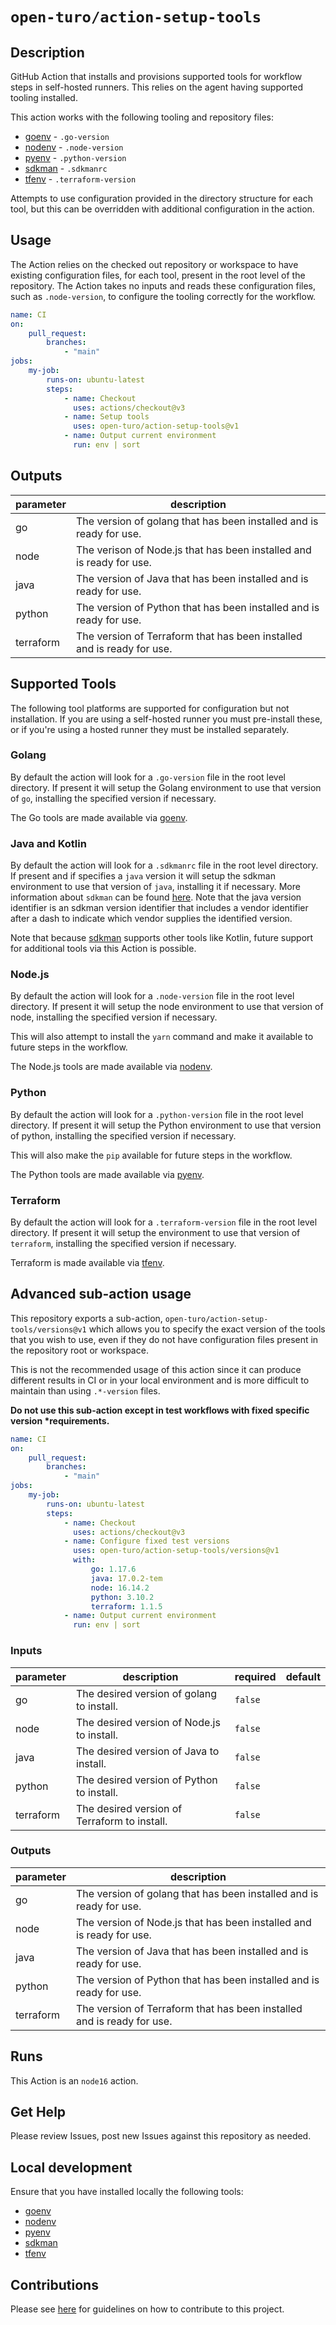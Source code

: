 # `open-turo/action-setup-tools`

## Description

GitHub Action that installs and provisions supported tools for workflow steps in
self-hosted runners. This relies on the agent having supported tooling
installed.

<!-- TODO: Add back badges here when they're not all broken -->

This action works with the following tooling and repository files:

-   [goenv](https://github.com/syndbg/goenv) - `.go-version`
-   [nodenv](https://github.com/nodenv/nodenv) - `.node-version`
-   [pyenv](https://github.com/pyenv/pyenv) - `.python-version`
-   [sdkman](https://sdkman.io/) - `.sdkmanrc`
-   [tfenv](https://github.com/tfutils/tfenv) - `.terraform-version`

Attempts to use configuration provided in the directory structure for each tool,
but this can be overridden with additional configuration in the action.

## Usage

The Action relies on the checked out repository or workspace to have existing
configuration files, for each tool, present in the root level of the repository.
The Action takes no inputs and reads these configuration files, such as
`.node-version`, to configure the tooling correctly for the workflow.

```yaml
name: CI
on:
    pull_request:
        branches:
            - "main"
jobs:
    my-job:
        runs-on: ubuntu-latest
        steps:
            - name: Checkout
              uses: actions/checkout@v3
            - name: Setup tools
              uses: open-turo/action-setup-tools@v1
            - name: Output current environment
              run: env | sort
```

## Outputs

| parameter | description                                                            |
| --------- | ---------------------------------------------------------------------- |
| go        | The version of golang that has been installed and is ready for use.    |
| node      | The verison of Node.js that has been installed and is ready for use.   |
| java      | The version of Java that has been installed and is ready for use.      |
| python    | The version of Python that has been installed and is ready for use.    |
| terraform | The version of Terraform that has been installed and is ready for use. |

## Supported Tools

The following tool platforms are supported for configuration but not
installation. If you are using a self-hosted runner you must pre-install these,
or if you're using a hosted runner they must be installed separately.

### Golang

By default the action will look for a `.go-version` file in the root level
directory. If present it will setup the Golang environment to use that version
of `go`, installing the specified version if necessary.

The Go tools are made available via [goenv](https://github.com/syndbg/goenv).

### Java and Kotlin

By default the action will look for a `.sdkmanrc` file in the root level
directory. If present and if specifies a `java` version it will setup the sdkman
environment to use that version of `java`, installing it if necessary. More
information about `sdkman` can be found [here](https://sdkman.io/). Note that
the java version identifier is an sdkman version identifier that includes a
vendor identifier after a dash to indicate which vendor supplies the identified
version.

Note that because [sdkman](https://sdkman.io/) supports other tools like Kotlin,
future support for additional tools via this Action is possible.

### Node.js

By default the action will look for a `.node-version` file in the root level
directory. If present it will setup the node environment to use that version of
node, installing the specified version if necessary.

This will also attempt to install the `yarn` command and make it available to
future steps in the workflow.

The Node.js tools are made available via
[nodenv](https://github.com/nodenv/nodenv).

### Python

By default the action will look for a `.python-version` file in the root level
directory. If present it will setup the Python environment to use that version
of python, installing the specified version if necessary.

This will also make the `pip` available for future steps in the workflow.

The Python tools are made available via [pyenv](https://github.com/pyenv/pyenv).

### Terraform

By default the action will look for a `.terraform-version` file in the root
level directory. If present it will setup the environment to use that version of
`terraform`, installing the specified version if necessary.

Terraform is made available via [tfenv](https://github.com/tfutils/tfenv).

## Advanced sub-action usage

This repository exports a sub-action, `open-turo/action-setup-tools/versions@v1`
which allows you to specify the exact version of the tools that you wish to use,
even if they do not have configuration files present in the repository root or
workspace.

This is not the recommended usage of this action since it can produce different
results in CI or in your local environment and is more difficult to maintain
than using `.*-version` files.

**Do not use this sub-action except in test workflows with fixed specific
version \*requirements.**

```yaml
name: CI
on:
    pull_request:
        branches:
            - "main"
jobs:
    my-job:
        runs-on: ubuntu-latest
        steps:
            - name: Checkout
              uses: actions/checkout@v3
            - name: Configure fixed test versions
              uses: open-turo/action-setup-tools/versions@v1
              with:
                  go: 1.17.6
                  java: 17.0.2-tem
                  node: 16.14.2
                  python: 3.10.2
                  terraform: 1.1.5
            - name: Output current environment
              run: env | sort
```

### Inputs

| parameter | description                                  | required | default |
| --------- | -------------------------------------------- | -------- | ------- |
| go        | The desired version of golang to install.    | `false`  |         |
| node      | The desired version of Node.js to install.   | `false`  |         |
| java      | The desired version of Java to install.      | `false`  |         |
| python    | The desired version of Python to install.    | `false`  |         |
| terraform | The desired version of Terraform to install. | `false`  |         |

### Outputs

| parameter | description                                                            |
| --------- | ---------------------------------------------------------------------- |
| go        | The version of golang that has been installed and is ready for use.    |
| node      | The version of Node.js that has been installed and is ready for use.   |
| java      | The version of Java that has been installed and is ready for use.      |
| python    | The version of Python that has been installed and is ready for use.    |
| terraform | The version of Terraform that has been installed and is ready for use. |

## Runs

This Action is an `node16` action.

## Get Help

Please review Issues, post new Issues against this repository as needed.

## Local development

Ensure that you have installed locally the following tools:

-   [goenv](https://github.com/syndbg/goenv)
-   [nodenv](https://github.com/nodenv/nodenv)
-   [pyenv](https://github.com/pyenv/pyenv)
-   [sdkman](https://sdkman.io/)
-   [tfenv](https://github.com/tfutils/tfenv)

## Contributions

Please see [here](https://github.com/open-turo/contributions) for guidelines on
how to contribute to this project.
